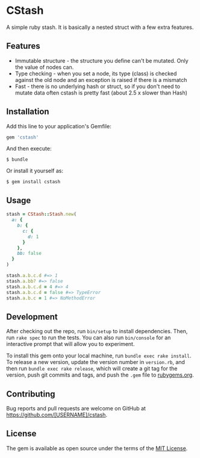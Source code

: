 # CStash

A simple ruby stash.  It is basically a nested struct with a few extra
features.

## Features

+ Immutable structure - the structure you define can't be mutated.  Only the
  value of nodes can.
+ Type checking - when you set a node, its type (class) is checked against the
  old node and an exception is raised if there is a mismatch
+ Fast - there is no underlying hash or struct, so if you don't need to mutate
  data often cstash is pretty fast (about 2.5 x slower than Hash)

## Installation

Add this line to your application's Gemfile:

```ruby
gem 'cstash'
```

And then execute:

    $ bundle

Or install it yourself as:

    $ gem install cstash

## Usage
```ruby
stash = CStash::Stash.new(
  a: {
    b: {
      c: {
        d: 1
      }
    },
    bb: false
  }
)

stash.a.b.c.d #=> 1
stash.a.bb? #=> false
stash.a.b.c.d = 4 #=> 4
stash.a.b.c.d = false #=> TypeError
stash.a.b.c = 1 #=> NoMethodError
```

## Development

After checking out the repo, run `bin/setup` to install dependencies. Then, run `rake spec` to run the tests. You can also run `bin/console` for an interactive prompt that will allow you to experiment.

To install this gem onto your local machine, run `bundle exec rake install`. To release a new version, update the version number in `version.rb`, and then run `bundle exec rake release`, which will create a git tag for the version, push git commits and tags, and push the `.gem` file to [rubygems.org](https://rubygems.org).

## Contributing

Bug reports and pull requests are welcome on GitHub at https://github.com/[USERNAME]/cstash.

## License

The gem is available as open source under the terms of the [MIT License](https://opensource.org/licenses/MIT).
